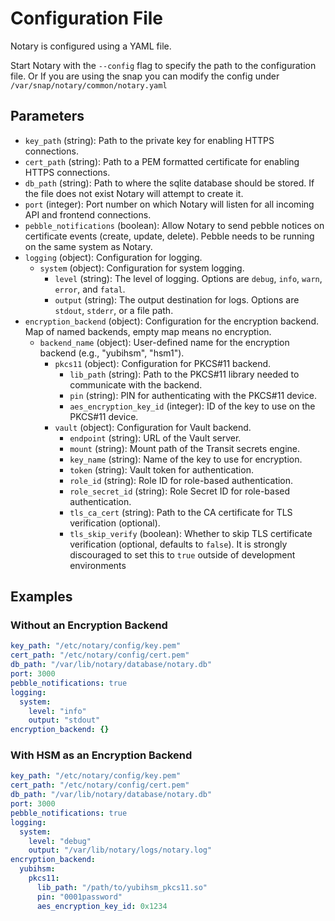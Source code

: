 # Configuration File

Notary is configured using a YAML file.

Start Notary with the `--config` flag to specify the path to the configuration file.
Or If you are using the snap you can modify the config under `/var/snap/notary/common/notary.yaml`

## Parameters

- `key_path` (string): Path to the private key for enabling HTTPS connections.
- `cert_path` (string): Path to a PEM formatted certificate for enabling HTTPS connections.
- `db_path` (string): Path to where the sqlite database should be stored. If the file does not exist Notary will attempt to create it.
- `port` (integer): Port number on which Notary will listen for all incoming API and frontend connections.
- `pebble_notifications` (boolean): Allow Notary to send pebble notices on certificate events (create, update, delete). Pebble needs to be running on the same system as Notary.
- `logging` (object): Configuration for logging.
  - `system` (object): Configuration for system logging.
    - `level` (string): The level of logging. Options are `debug`, `info`, `warn`, `error`, and `fatal`.
    - `output` (string): The output destination for logs. Options are `stdout`, `stderr`, or a file path.
- `encryption_backend` (object): Configuration for the encryption backend. Map of named backends, empty map means no encryption.
  - `backend_name` (object): User-defined name for the encryption backend (e.g., "yubihsm", "hsm1").
    - `pkcs11` (object): Configuration for PKCS#11 backend.
      - `lib_path` (string): Path to the PKCS#11 library needed to communicate with the backend.
      - `pin` (string): PIN for authenticating with the PKCS#11 device.
      - `aes_encryption_key_id` (integer): ID of the key to use on the PKCS#11 device.
    - `vault` (object): Configuration for Vault backend.
      - `endpoint` (string): URL of the Vault server.
      - `mount` (string): Mount path of the Transit secrets engine.
      - `key_name` (string): Name of the key to use for encryption.
      - `token` (string): Vault token for authentication.
      - `role_id` (string): Role ID for role-based authentication.
      - `role_secret_id` (string): Role Secret ID for role-based authentication.
      - `tls_ca_cert` (string): Path to the CA certificate for TLS verification (optional).
      - `tls_skip_verify` (boolean): Whether to skip TLS certificate verification (optional, defaults to `false`). It is strongly discouraged to set this to `true` outside of development environments

## Examples

### Without an Encryption Backend

```yaml
key_path: "/etc/notary/config/key.pem"
cert_path: "/etc/notary/config/cert.pem"
db_path: "/var/lib/notary/database/notary.db"
port: 3000
pebble_notifications: true
logging:
  system:
    level: "info"
    output: "stdout"
encryption_backend: {}
```

### With HSM as an Encryption Backend

```yaml
key_path: "/etc/notary/config/key.pem"
cert_path: "/etc/notary/config/cert.pem"
db_path: "/var/lib/notary/database/notary.db"
port: 3000
pebble_notifications: true
logging:
  system:
    level: "debug"
    output: "/var/lib/notary/logs/notary.log"
encryption_backend:
  yubihsm:
    pkcs11:
      lib_path: "/path/to/yubihsm_pkcs11.so"
      pin: "0001password"
      aes_encryption_key_id: 0x1234
```
